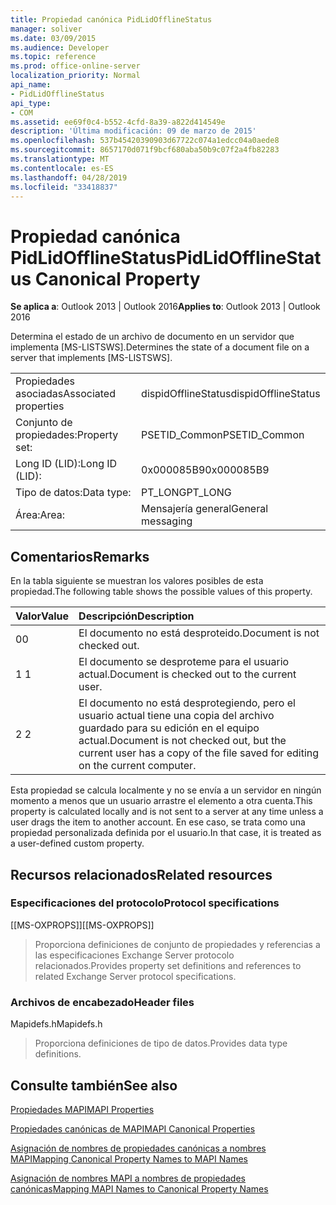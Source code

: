 ```yaml
---
title: Propiedad canónica PidLidOfflineStatus
manager: soliver
ms.date: 03/09/2015
ms.audience: Developer
ms.topic: reference
ms.prod: office-online-server
localization_priority: Normal
api_name:
- PidLidOfflineStatus
api_type:
- COM
ms.assetid: ee69f0c4-b552-4cfd-8a39-a822d414549e
description: 'Última modificación: 09 de marzo de 2015'
ms.openlocfilehash: 537b45420390903d67722c074a1edcc04a0aede8
ms.sourcegitcommit: 8657170d071f9bcf680aba50b9c07f2a4fb82283
ms.translationtype: MT
ms.contentlocale: es-ES
ms.lasthandoff: 04/28/2019
ms.locfileid: "33418837"
---
```

# <a name="pidlidofflinestatus-canonical-property"></a><span data-ttu-id="51c41-103">Propiedad canónica PidLidOfflineStatus</span><span class="sxs-lookup"><span data-stu-id="51c41-103">PidLidOfflineStatus Canonical Property</span></span>

  
  
<span data-ttu-id="51c41-104">**Se aplica a**: Outlook 2013 | Outlook 2016</span><span class="sxs-lookup"><span data-stu-id="51c41-104">**Applies to**: Outlook 2013 | Outlook 2016</span></span> 
  
<span data-ttu-id="51c41-105">Determina el estado de un archivo de documento en un servidor que implementa [MS-LISTSWS].</span><span class="sxs-lookup"><span data-stu-id="51c41-105">Determines the state of a document file on a server that implements [MS-LISTSWS].</span></span>
  
|||
|:-----|:-----|
|<span data-ttu-id="51c41-106">Propiedades asociadas</span><span class="sxs-lookup"><span data-stu-id="51c41-106">Associated properties</span></span>  <br/> |<span data-ttu-id="51c41-107">dispidOfflineStatus</span><span class="sxs-lookup"><span data-stu-id="51c41-107">dispidOfflineStatus</span></span>  <br/> |
|<span data-ttu-id="51c41-108">Conjunto de propiedades:</span><span class="sxs-lookup"><span data-stu-id="51c41-108">Property set:</span></span>  <br/> |<span data-ttu-id="51c41-109">PSETID_Common</span><span class="sxs-lookup"><span data-stu-id="51c41-109">PSETID_Common</span></span>  <br/> |
|<span data-ttu-id="51c41-110">Long ID (LID):</span><span class="sxs-lookup"><span data-stu-id="51c41-110">Long ID (LID):</span></span>  <br/> |<span data-ttu-id="51c41-111">0x000085B9</span><span class="sxs-lookup"><span data-stu-id="51c41-111">0x000085B9</span></span>  <br/> |
|<span data-ttu-id="51c41-112">Tipo de datos:</span><span class="sxs-lookup"><span data-stu-id="51c41-112">Data type:</span></span>  <br/> |<span data-ttu-id="51c41-113">PT_LONG</span><span class="sxs-lookup"><span data-stu-id="51c41-113">PT_LONG</span></span>  <br/> |
|<span data-ttu-id="51c41-114">Área:</span><span class="sxs-lookup"><span data-stu-id="51c41-114">Area:</span></span>  <br/> |<span data-ttu-id="51c41-115">Mensajería general</span><span class="sxs-lookup"><span data-stu-id="51c41-115">General messaging</span></span>  <br/> |
   
## <a name="remarks"></a><span data-ttu-id="51c41-116">Comentarios</span><span class="sxs-lookup"><span data-stu-id="51c41-116">Remarks</span></span>

<span data-ttu-id="51c41-117">En la tabla siguiente se muestran los valores posibles de esta propiedad.</span><span class="sxs-lookup"><span data-stu-id="51c41-117">The following table shows the possible values of this property.</span></span>
  
|<span data-ttu-id="51c41-118">**Valor**</span><span class="sxs-lookup"><span data-stu-id="51c41-118">**Value**</span></span>|<span data-ttu-id="51c41-119">**Descripción**</span><span class="sxs-lookup"><span data-stu-id="51c41-119">**Description**</span></span>|
|:-----|:-----|
|<span data-ttu-id="51c41-120">0</span><span class="sxs-lookup"><span data-stu-id="51c41-120">0</span></span>  <br/> |<span data-ttu-id="51c41-121">El documento no está desproteido.</span><span class="sxs-lookup"><span data-stu-id="51c41-121">Document is not checked out.</span></span>  <br/> |
|<span data-ttu-id="51c41-122">1 </span><span class="sxs-lookup"><span data-stu-id="51c41-122">1</span></span>  <br/> |<span data-ttu-id="51c41-123">El documento se desproteme para el usuario actual.</span><span class="sxs-lookup"><span data-stu-id="51c41-123">Document is checked out to the current user.</span></span>  <br/> |
|<span data-ttu-id="51c41-124">2 </span><span class="sxs-lookup"><span data-stu-id="51c41-124">2</span></span>  <br/> |<span data-ttu-id="51c41-125">El documento no está desprotegiendo, pero el usuario actual tiene una copia del archivo guardado para su edición en el equipo actual.</span><span class="sxs-lookup"><span data-stu-id="51c41-125">Document is not checked out, but the current user has a copy of the file saved for editing on the current computer.</span></span>  <br/> |
   
<span data-ttu-id="51c41-126">Esta propiedad se calcula localmente y no se envía a un servidor en ningún momento a menos que un usuario arrastre el elemento a otra cuenta.</span><span class="sxs-lookup"><span data-stu-id="51c41-126">This property is calculated locally and is not sent to a server at any time unless a user drags the item to another account.</span></span> <span data-ttu-id="51c41-127">En ese caso, se trata como una propiedad personalizada definida por el usuario.</span><span class="sxs-lookup"><span data-stu-id="51c41-127">In that case, it is treated as a user-defined custom property.</span></span>
  
## <a name="related-resources"></a><span data-ttu-id="51c41-128">Recursos relacionados</span><span class="sxs-lookup"><span data-stu-id="51c41-128">Related resources</span></span>

### <a name="protocol-specifications"></a><span data-ttu-id="51c41-129">Especificaciones del protocolo</span><span class="sxs-lookup"><span data-stu-id="51c41-129">Protocol specifications</span></span>

<span data-ttu-id="51c41-130">[[MS-OXPROPS]]</span><span class="sxs-lookup"><span data-stu-id="51c41-130">[[MS-OXPROPS]]</span></span> 
  
> <span data-ttu-id="51c41-131">Proporciona definiciones de conjunto de propiedades y referencias a las especificaciones Exchange Server protocolo relacionados.</span><span class="sxs-lookup"><span data-stu-id="51c41-131">Provides property set definitions and references to related Exchange Server protocol specifications.</span></span>
    
### <a name="header-files"></a><span data-ttu-id="51c41-132">Archivos de encabezado</span><span class="sxs-lookup"><span data-stu-id="51c41-132">Header files</span></span>

<span data-ttu-id="51c41-133">Mapidefs.h</span><span class="sxs-lookup"><span data-stu-id="51c41-133">Mapidefs.h</span></span>
  
> <span data-ttu-id="51c41-134">Proporciona definiciones de tipo de datos.</span><span class="sxs-lookup"><span data-stu-id="51c41-134">Provides data type definitions.</span></span>
    
## <a name="see-also"></a><span data-ttu-id="51c41-135">Consulte también</span><span class="sxs-lookup"><span data-stu-id="51c41-135">See also</span></span>



[<span data-ttu-id="51c41-136">Propiedades MAPI</span><span class="sxs-lookup"><span data-stu-id="51c41-136">MAPI Properties</span></span>](mapi-properties.md)
  
[<span data-ttu-id="51c41-137">Propiedades canónicas de MAPI</span><span class="sxs-lookup"><span data-stu-id="51c41-137">MAPI Canonical Properties</span></span>](mapi-canonical-properties.md)
  
[<span data-ttu-id="51c41-138">Asignación de nombres de propiedades canónicas a nombres MAPI</span><span class="sxs-lookup"><span data-stu-id="51c41-138">Mapping Canonical Property Names to MAPI Names</span></span>](mapping-canonical-property-names-to-mapi-names.md)
  
[<span data-ttu-id="51c41-139">Asignación de nombres MAPI a nombres de propiedades canónicas</span><span class="sxs-lookup"><span data-stu-id="51c41-139">Mapping MAPI Names to Canonical Property Names</span></span>](mapping-mapi-names-to-canonical-property-names.md)

